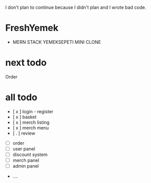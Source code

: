 I don't plan to continue because I didn't plan and I wrote bad code.

# FreshYemek

- MERN STACK YEMEKSEPETI MINI CLONE

# next todo

Order

# all todo

- [ x ] login - register
- [ x ] basket
- [ x ] merch listing
- [ x ] merch menu
- [ . ] review
- [ ] order
- [ ] user panel
- [ ] discount system
- [ ] merch panel
- [ ] admin panel
- ....


